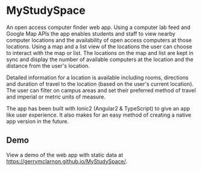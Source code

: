# MyStudySpace

An open access computer finder web app. Using a computer lab feed and Google Map APIs the app enables students and staff to view nearby computer locations 
and the availability of open access computers at those locations. Using a map and a list view of the locations the user can choose to interact with the map or list. 
The locations on the map and list are kept in sync and display the number of available computers at the location and the distance from the user's location.

Detailed information for a location is available including rooms, directions and duration of travel to the location (based on the user's current location). 
The user can filter on campus areas and set their preferred method of travel and imperial or metric units of measure. 

The app has been built with Ionic2 (Angular2 & TypeScript) to give an app like user experience. It also makes for an easy method of creating a native app version in the future.
  
## Demo

View a demo of the web app with static data at https://gerrymclarnon.github.io/MyStudySpace/.
